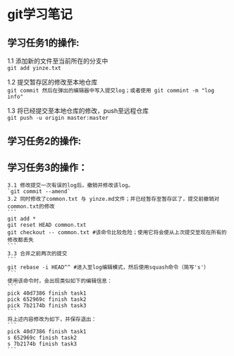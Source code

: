 # git学习笔记

## 学习任务1的操作:   

1.1 添加新的文件至当前所在的分支中  
	`git add yinze.txt`  

1.2 提交暂存区的修改至本地仓库   
`git commit 然后在弹出的编辑器中写入提交log；或者使用 git commint -m "log info" `    

1.3 将已经提交至本地仓库的修改，push至远程仓库   
`git push -u origin master:master`


## 学习任务2的操作:  



## 学习任务3的操作：
	3.1 修改提交一次有误的log后，撤销并修改该log。  
	`git commit --amend`  
	3.2 同时修改了common.txt 与 yinze.md文件；并已经暂存至暂存区了，提交前撤销对
	common.txt的修改  
	```
	git add *
	git reset HEAD common.txt
	git checkout -- common.txt #该命令比较危险；使用它将会使从上次提交至现在所有的修改都丢失
	```
	3.3 合并之前两次的提交  
	```
	git rebase -i HEAD^^ #进入至log编辑模式，然后使用squash命令（简写's'）
	```  
	使用该命令时，会出现类似如下的编辑信息：  
	```
	pick 40d7386 finish task1
	pick 652969c finish task2
	pick 7b2174b finish task3
	```
	将上述内容修改为如下，并保存退出：  
	```
	pick 40d7386 finish task1
	s 652969c finish task2
	s 7b2174b finish task3
	```
